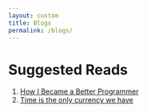 ```yaml
---
layout: custom
title: Blogs
permalink: /blogs/
---
```


# Suggested Reads

1. [How I Became a Better Programmer](https://jlongster.com/How-I-Became-Better-Programmer)
2. [Time is the only currency we have](https://blog.theboringtech.io/2020/04/16/time_is_the_real_currency.html)


<!-- # Blogs

{% for blog in site.posts %}

## {{ forloop.index }}.[{{ blog.title }}]({{ blog.url }})

> {{ blog.summary }}

{% endfor %} -->




